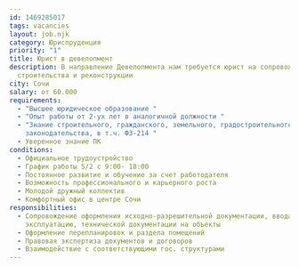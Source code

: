```yaml
---
id: 1469285017
tags: vacancies
layout: job.njk
category: Юриспруденция
priority: "1"
title: Юрист в девелопмент
description: В направление Девелопмента нам требуется юрист на сопровождение
  строительства и реконструкции
city: Сочи
salary: от 60.000
requirements:
  - "Высшее юридическое образование "
  - "Опыт работы от 2-ух лет в аналогичной должности "
  - "Знание строительного, гражданского, земельного, градостроительного
    законодательства, в т.ч. ФЗ-214 "
  - Уверенное знание ПК
conditions:
  - Официальное трудоустройство
  - График работы 5/2 с 9:00- 18:00
  - Постоянное развитие и обучение за счет работодателя
  - Возможность профессионального и карьерного роста
  - Молодой дружный коллектив
  - Комфортный офис в центре Сочи
responsibilities:
  - Сопровождение оформления исходно-разрешительной документации, ввода в
    эксплуатацию, технической документации на объекты
  - Оформление перепланировок и раздела помещений
  - Правовая экспертиза документов и договоров
  - Взаимодействие с соответствующими гос. структурами
---
```

